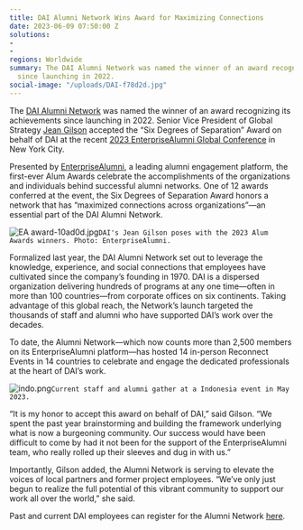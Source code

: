 ```yaml
---
title: DAI Alumni Network Wins Award for Maximizing Connections
date: 2023-06-09 07:50:00 Z
solutions:
- 
- 
regions: Worldwide
summary: The DAI Alumni Network was named the winner of an award recognizing its achievements
  since launching in 2022.
social-image: "/uploads/DAI-f78d2d.jpg"
---
```


The [DAI Alumni Network](https://alumni.dai.com/) was named the winner of an award recognizing its achievements since launching in 2022. Senior Vice President of Global Strategy [Jean Gilson](https://www.dai.com/who-we-are/leadership/jean-gilson) accepted the “Six Degrees of Separation” Award on behalf of DAI at the recent [2023 EnterpriseAlumni Global Conference](https://enterprisealumni.com/thealums-conference-2023) in New York City.

Presented by [EnterpriseAlumni](https://enterprisealumni.com/), a leading alumni engagement platform, the first-ever Alum Awards celebrate the accomplishments of the organizations and individuals behind successful alumni networks. One of 12 awards conferred at the event, the Six Degrees of Separation Award honors a network that has “maximized connections across organizations”—an essential part of the DAI Alumni Network.

![EA award-10ad0d.jpg](/uploads/EA%20award-10ad0d.jpg)`DAI's Jean Gilson poses with the 2023 Alum Awards winners. Photo: EnterpriseAlumni.`

Formalized last year, the DAI Alumni Network set out to leverage the knowledge, experience, and social connections that employees have cultivated since the company’s founding in 1970. DAI is a dispersed organization delivering hundreds of programs at any one time—often in more than 100 countries—from corporate offices on six continents. Taking advantage of this global reach, the Network’s launch targeted the thousands of staff and alumni who have supported DAI’s work over the decades.

To date, the Alumni Network—which now counts more than 2,500 members on its EnterpriseAlumni platform—has hosted 14 in-person Reconnect Events in 14 countries to celebrate and engage the dedicated professionals at the heart of DAI’s work.

![indo.png](/uploads/indo.png)`Current staff and alumni gather at a Indonesia event in May 2023.`

“It is my honor to accept this award on behalf of DAI,” said Gilson. “We spent the past year brainstorming and building the framework underlying what is now a burgeoning community. Our success would have been difficult to come by had it not been for the support of the EnterpriseAlumni team, who really rolled up their sleeves and dug in with us.”

Importantly, Gilson added, the Alumni Network is serving to elevate the voices of local partners and former project employees. “We’ve only just begun to realize the full potential of this vibrant community to support our work all over the world,” she said.

Past and current DAI employees can register for the Alumni Network [here](https://alumni.dai.com/).